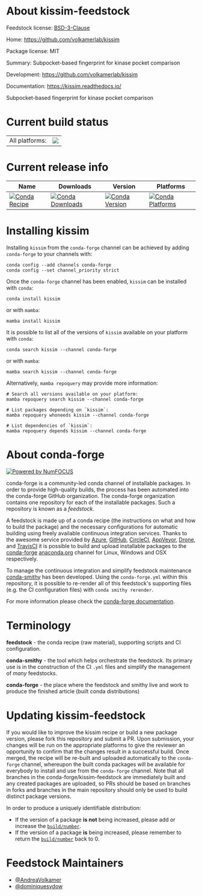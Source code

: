 About kissim-feedstock
======================

Feedstock license: [BSD-3-Clause](https://github.com/conda-forge/kissim-feedstock/blob/main/LICENSE.txt)

Home: https://github.com/volkamerlab/kissim

Package license: MIT

Summary: Subpocket-based fingerprint for kinase pocket comparison

Development: https://github.com/volkamerlab/kissim

Documentation: https://kissim.readthedocs.io/

Subpocket-based fingerprint for kinase pocket comparison


Current build status
====================


<table><tr><td>All platforms:</td>
    <td>
      <a href="https://dev.azure.com/conda-forge/feedstock-builds/_build/latest?definitionId=13844&branchName=main">
        <img src="https://dev.azure.com/conda-forge/feedstock-builds/_apis/build/status/kissim-feedstock?branchName=main">
      </a>
    </td>
  </tr>
</table>

Current release info
====================

| Name | Downloads | Version | Platforms |
| --- | --- | --- | --- |
| [![Conda Recipe](https://img.shields.io/badge/recipe-kissim-green.svg)](https://anaconda.org/conda-forge/kissim) | [![Conda Downloads](https://img.shields.io/conda/dn/conda-forge/kissim.svg)](https://anaconda.org/conda-forge/kissim) | [![Conda Version](https://img.shields.io/conda/vn/conda-forge/kissim.svg)](https://anaconda.org/conda-forge/kissim) | [![Conda Platforms](https://img.shields.io/conda/pn/conda-forge/kissim.svg)](https://anaconda.org/conda-forge/kissim) |

Installing kissim
=================

Installing `kissim` from the `conda-forge` channel can be achieved by adding `conda-forge` to your channels with:

```
conda config --add channels conda-forge
conda config --set channel_priority strict
```

Once the `conda-forge` channel has been enabled, `kissim` can be installed with `conda`:

```
conda install kissim
```

or with `mamba`:

```
mamba install kissim
```

It is possible to list all of the versions of `kissim` available on your platform with `conda`:

```
conda search kissim --channel conda-forge
```

or with `mamba`:

```
mamba search kissim --channel conda-forge
```

Alternatively, `mamba repoquery` may provide more information:

```
# Search all versions available on your platform:
mamba repoquery search kissim --channel conda-forge

# List packages depending on `kissim`:
mamba repoquery whoneeds kissim --channel conda-forge

# List dependencies of `kissim`:
mamba repoquery depends kissim --channel conda-forge
```


About conda-forge
=================

[![Powered by
NumFOCUS](https://img.shields.io/badge/powered%20by-NumFOCUS-orange.svg?style=flat&colorA=E1523D&colorB=007D8A)](https://numfocus.org)

conda-forge is a community-led conda channel of installable packages.
In order to provide high-quality builds, the process has been automated into the
conda-forge GitHub organization. The conda-forge organization contains one repository
for each of the installable packages. Such a repository is known as a *feedstock*.

A feedstock is made up of a conda recipe (the instructions on what and how to build
the package) and the necessary configurations for automatic building using freely
available continuous integration services. Thanks to the awesome service provided by
[Azure](https://azure.microsoft.com/en-us/services/devops/), [GitHub](https://github.com/),
[CircleCI](https://circleci.com/), [AppVeyor](https://www.appveyor.com/),
[Drone](https://cloud.drone.io/welcome), and [TravisCI](https://travis-ci.com/)
it is possible to build and upload installable packages to the
[conda-forge](https://anaconda.org/conda-forge) [anaconda.org](https://anaconda.org/)
channel for Linux, Windows and OSX respectively.

To manage the continuous integration and simplify feedstock maintenance
[conda-smithy](https://github.com/conda-forge/conda-smithy) has been developed.
Using the ``conda-forge.yml`` within this repository, it is possible to re-render all of
this feedstock's supporting files (e.g. the CI configuration files) with ``conda smithy rerender``.

For more information please check the [conda-forge documentation](https://conda-forge.org/docs/).

Terminology
===========

**feedstock** - the conda recipe (raw material), supporting scripts and CI configuration.

**conda-smithy** - the tool which helps orchestrate the feedstock.
                   Its primary use is in the construction of the CI ``.yml`` files
                   and simplify the management of *many* feedstocks.

**conda-forge** - the place where the feedstock and smithy live and work to
                  produce the finished article (built conda distributions)


Updating kissim-feedstock
=========================

If you would like to improve the kissim recipe or build a new
package version, please fork this repository and submit a PR. Upon submission,
your changes will be run on the appropriate platforms to give the reviewer an
opportunity to confirm that the changes result in a successful build. Once
merged, the recipe will be re-built and uploaded automatically to the
`conda-forge` channel, whereupon the built conda packages will be available for
everybody to install and use from the `conda-forge` channel.
Note that all branches in the conda-forge/kissim-feedstock are
immediately built and any created packages are uploaded, so PRs should be based
on branches in forks and branches in the main repository should only be used to
build distinct package versions.

In order to produce a uniquely identifiable distribution:
 * If the version of a package **is not** being increased, please add or increase
   the [``build/number``](https://docs.conda.io/projects/conda-build/en/latest/resources/define-metadata.html#build-number-and-string).
 * If the version of a package **is** being increased, please remember to return
   the [``build/number``](https://docs.conda.io/projects/conda-build/en/latest/resources/define-metadata.html#build-number-and-string)
   back to 0.

Feedstock Maintainers
=====================

* [@AndreaVolkamer](https://github.com/AndreaVolkamer/)
* [@dominiquesydow](https://github.com/dominiquesydow/)

